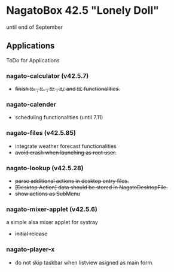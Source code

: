 # NagatoBox 42.5 "Lonely Doll"

until end of September

## Applications

ToDo for Applications

### nagato-calculator (v42.5.7)

+ ~~finish `M+` , `M-` , `M*` , `M/` and `MC` functionalities.~~

### nagato-calender

+ scheduling functionalities (until 7.11)

### nagato-files (v42.5.85)

+ integrate weather forecast functionalities
+ ~~avoid crash when launching as root user.~~

### nagato-lookup (v42.5.28)

+ ~~parse additional actions in desktop entry files.~~
+ ~~[Desktop Action] data should be stored in NagatoDesktopFile.~~
+ ~~show actions as SubMenu~~ 

### nagato-mixer-applet (v42.5.6)

a simple alsa mixer applet for systray

+ ~~initial release~~

### nagato-player-x

+ do not skip taskbar when listview asigned as main form.

